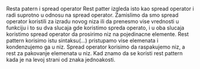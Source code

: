 Resta patern i spread operator
Rest patter izgleda isto kao spread operator i radi suprotno u odnosu na spread operator. 
Zamislimo da smo spread operator koristili za izradu novog niza ili da prenesmo vise vrednosti u funkciju i to su dva slucaja gde koristimo spreda operato, i u oba slucaja koristimo spread operator da prosirimo niz na pojedinacne elemente.
Rest pattern korisimo istu sintaksu(...) pristupamo vise elemenata i kondenzujemo ga u niz.
Spread operator korisimo da raspakujemo niz, a rest za pakovanje elemenata u niz.
Kad znamo da se koristi rest pattern kada je na levoj strani od znaka jednoakosti.